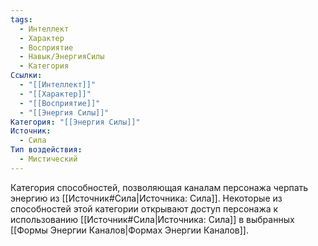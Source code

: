 ```yaml
---
tags:
  - Интеллект
  - Характер
  - Восприятие
  - Навык/ЭнергияСилы
  - Категория
Ссылки:
  - "[[Интеллект]]"
  - "[[Характер]]"
  - "[[Восприятие]]"
  - "[[Энергия Силы]]"
Категория: "[[Энергия Силы]]"
Источник:
  - Сила
Тип воздействия:
  - Мистический
---
```

Категория способностей, позволяющая каналам персонажа черпать энергию из [[Источник#Сила|Источника: Сила]]. Некоторые из способностей этой категории открывают доступ персонажа к использованию [[Источник#Сила|Источника: Сила]] в выбранных [[Формы Энергии Каналов|Формах Энергии Каналов]]. 